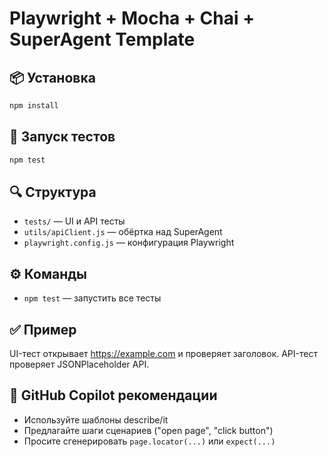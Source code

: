 # Playwright + Mocha + Chai + SuperAgent Template

## 📦 Установка
```bash
npm install
```

## 🚀 Запуск тестов
```bash
npm test
```

## 🔍 Структура
- `tests/` — UI и API тесты
- `utils/apiClient.js` — обёртка над SuperAgent
- `playwright.config.js` — конфигурация Playwright

## ⚙️ Команды
- `npm test` — запустить все тесты

## ✅ Пример
UI-тест открывает https://example.com и проверяет заголовок. API-тест проверяет JSONPlaceholder API.

## 🤖 GitHub Copilot рекомендации
- Используйте шаблоны describe/it
- Предлагайте шаги сценариев ("open page", "click button")
- Просите сгенерировать `page.locator(...)` или `expect(...)`